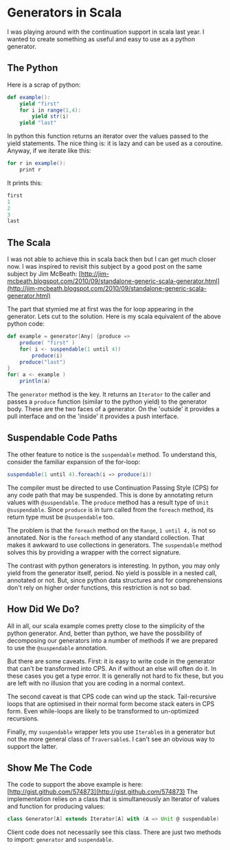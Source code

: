 ---
---
# Generators in Scala

I was playing around with the continuation support in scala last year.  I wanted to create something as useful and easy to use as a python generator.

## The Python

Here is a scrap of python:

```scala
def example(): 
    yield "first" 
    for i in range(1,4): 
        yield str(i) 
    yield "last" 
```

In python this function returns an iterator over the values passed to the yield statements. The nice thing is: it is lazy and can be used as a coroutine.  Anyway, if we iterate like this:

```scala
for r in example(): 
    print r 
```

It prints this:

```scala
first 
1 
2 
3 
last 
```

## The Scala

I was not able to achieve this in scala back then but I can get much closer now.  I was inspired to revisit this subject by a good post on the same subject by Jim McBeath: [http://jim-mcbeath.blogspot.com/2010/09/standalone-generic-scala-generator.html](http://jim-mcbeath.blogspot.com/2010/09/standalone-generic-scala-generator.html)

The part that stymied me at first was the for loop appearing in the generator.  Lets cut to the solution.  Here is my scala equivalent of the above python code:

```scala
def example = generator[Any] {produce =>
    produce( "first" )
    for( i <- suspendable(1 until 4)) 
        produce(i) 
    produce("last")
}
for( a <- example ) 
    println(a)
```

The `generator` method is the key.  It returns an `Iterator` to the caller and passes a `produce` function (similar to the python yield) to the generator body.  These are the two faces of a generator.  On the 'outside' it provides a pull interface and on the 'inside' it provides a push interface.

## Suspendable Code Paths

The other feature to notice is the `suspendable` method. To understand this, consider the familiar expansion of the for-loop:

```scala
suspendable(1 until 4).foreach(i => produce(i))
```

The compiler must be directed to use Continuation Passing Style (CPS) for any code path that may be suspended.  This is done by annotating return values with `@suspendable`. The `produce` method has a result type of `Unit @suspendable`.  Since `produce` is in turn called from the `foreach` method, its return type must be `@suspendable` too.

The problem is that the `foreach` method on the `Range`, `1 until 4,` is not so annotated.  Nor is the `foreach` method of any standard collection.  That makes it awkward to use collections in generators.  The `suspendable` method  solves this by providing a wrapper with the correct signature.

The contrast with python generators is interesting.  In python, you may only yield from the generator itself, period. No yield is possible in a nested call, annotated or not.  But, since python data structures and for comprehensions don't rely on higher order functions, this restriction is not so bad.

## How Did We Do?

All in all, our scala example comes pretty close to the simplicity of the python generator.  And, better than python, we have the possibility of decomposing our generators into a number of methods if we are prepared to use the `@suspendable` annotation.

But there are some caveats. First: it is easy to write code in the generator that can't be transformed into CPS.  An if without an else will often do it.   In these cases you get a type error.  It is generally not hard to fix these, but you are left with no illusion that you are coding in a normal context.

The second caveat is that CPS code can wind up the stack.  Tail-recursive loops that are optimised in their normal form become stack eaters in CPS form.  Even while-loops are likely to be transformed to un-optimized recursions.

Finally, my `suspendable` wrapper lets you use `Iterable`s in a generator but not the more general class of `Traversable`s. I can't see an obvious way to support the latter.

## Show Me The Code

The code to support the above example is here: [http://gist.github.com/574873](http://gist.github.com/574873) The implementation relies on a class that is simultaneously an Iterator of values and function for producing values:

```scala
class Generator[A] extends Iterator[A] with (A => Unit @ suspendable) 
```

Client code does not necessarily see this class. There are just two methods to import: `generator` and `suspendable`.

